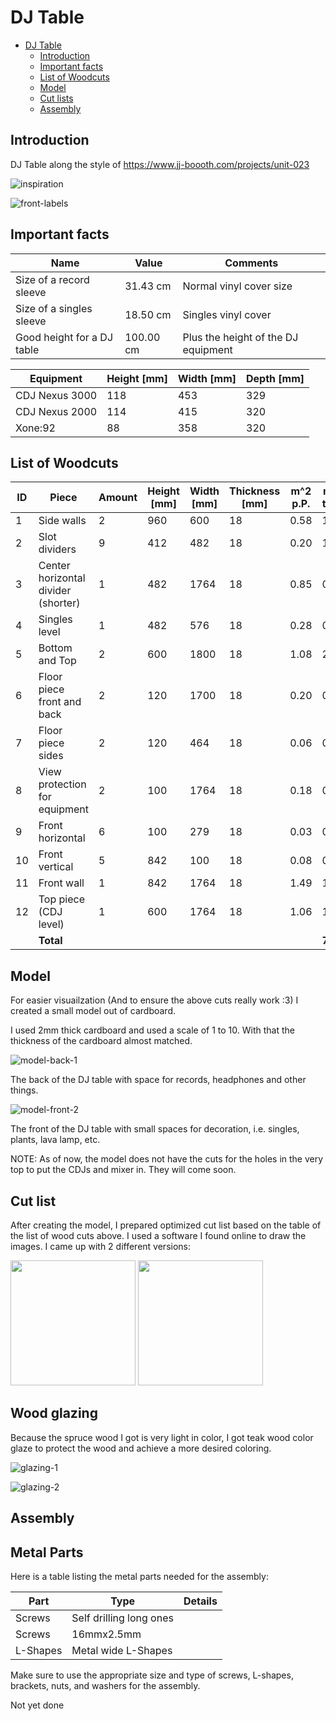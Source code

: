 # DJ Table

- [DJ Table](#dj-table)
  - [Introduction](#introduction)
  - [Important facts](#important-facts)
  - [List of Woodcuts](#list-of-woodcuts)
  - [Model](#model)
  - [Cut lists](#cut-list)
  - [Assembly](#assembly)


## Introduction

DJ Table along the style of https://www.jj-boooth.com/projects/unit-023

![inspiration](/images/inspiration.png)

![front-labels](/images/front-2-labels.png)

## Important facts

| Name                       | Value     | Comments                            |
| -------------------------- | --------  | --------                            |
| Size of a record sleeve    |  31.43 cm | Normal vinyl cover size             |
| Size of a singles sleeve   |  18.50 cm | Singles vinyl cover                 |
| Good height for a DJ table | 100.00 cm | Plus the height of the DJ equipment |


| Equipment       | Height [mm] | Width [mm] | Depth [mm] |
|-----------------|-------------|------------|------------|
| CDJ Nexus 3000  | 118         | 453        | 329        |
| CDJ Nexus 2000  | 114         | 415        | 320        |
| Xone:92         | 88          | 358        | 320        |


## List of Woodcuts

| ID | Piece                               | Amount | Height [mm] | Width [mm] | Thickness [mm] | m^2 p.P. | m^2 total |
|----|-------------------------------------|--------|-------------|------------|----------------|----------|-----------|
| 1  | Side walls                          | 2      | 960         | 600        | 18             | 0.58     | 1.16      |
| 2  | Slot dividers                       | 9      | 412         | 482        | 18             | 0.20     | 1.80      |
| 3  | Center horizontal divider (shorter) | 1      | 482         | 1764       | 18             | 0.85     | 0.85      |
| 4  | Singles level                       | 1      | 482         | 576        | 18             | 0.28     | 0.28      |
| 5  | Bottom and Top                      | 2      | 600         | 1800       | 18             | 1.08     | 2.16      |
| 6  | Floor piece front and back          | 2      | 120         | 1700       | 18             | 0.20     | 0.40      |
| 7  | Floor piece sides                   | 2      | 120         | 464        | 18             | 0.06     | 0.12      |
| 8  | View protection for equipment       | 2      | 100         | 1764       | 18             | 0.18     | 0.36      |
| 9  | Front horizontal                    | 6      | 100         | 279        | 18             | 0.03     | 0.18      |
| 10 | Front vertical                      | 5      | 842         | 100        | 18             | 0.08     | 0.40      |
| 11 | Front wall                          | 1      | 842         | 1764       | 18             | 1.49     | 1.49      |
| 12 | Top piece (CDJ level)               | 1      | 600         | 1764       | 18             | 1.06     | 1.06      |
|    | **Total**                           |        |             |            |                |          | **7.71**  |

## Model

For easier visuailzation (And to ensure the above cuts really work :3) I created a small model out of cardboard. 

I used 2mm thick cardboard and used a scale of 1 to 10. With that the thickness of the cardboard almost matched.


![model-back-1](/images/model-back-2.jpg)

The back of the DJ table with space for records, headphones and other things.

![model-front-2](/images/model-front-2.jpg)

The front of the DJ table with small spaces for decoration, i.e. singles, plants, lava lamp, etc.

NOTE: As of now, the model does not have the cuts for the holes in the very top to put the CDJs and mixer in. They will come soon.


## Cut list

After creating the model, I prepared optimized cut list based on the table of the list of wood cuts above. I used a software I found online to draw the images. I came up with 2 different versions:

<p float="left">
  <img src="images/try-1-piece-1.png" width="200" />
  <img src="images/try-1-piece-2.png" width="200" /> 
</p>

## Wood glazing

Because the spruce wood I got is very light in color, I got teak wood color glaze to protect the wood and achieve a more desired coloring.

![glazing-1](/images/glazing-1.jpg)

![glazing-2](/images/glazing-2.jpg)



## Assembly

## Metal Parts
Here is a table listing the metal parts needed for the assembly:

| Part     | Type     | Details |
|----------|----------|---------|
| Screws   | Self drilling long ones |         |
| Screws   | 16mmx2.5mm |         |
| L-Shapes | Metal wide L-Shapes |         |

Make sure to use the appropriate size and type of screws, L-shapes, brackets, nuts, and washers for the assembly.

Not yet done